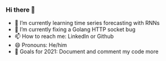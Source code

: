 ### Hi there 👋

- 🔭 I’m currently learning time series forecasting with RNNs
- 🐞 I’m currently fixing a Golang HTTP socket bug
- 📫 How to reach me: Linkedln or Github
- 😄 Pronouns: He/him
- 🎯 Goals for 2021: Document and comment my code more

